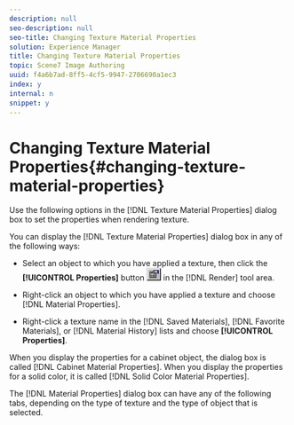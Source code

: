 ```yaml
---
description: null
seo-description: null
seo-title: Changing Texture Material Properties
solution: Experience Manager
title: Changing Texture Material Properties
topic: Scene7 Image Authoring
uuid: f4a6b7ad-8ff5-4cf5-9947-2706690a1ec3
index: y
internal: n
snippet: y
---
```


# Changing Texture Material Properties{#changing-texture-material-properties}

Use the following options in the [!DNL Texture Material Properties] dialog box to set the properties when rendering texture.

You can display the [!DNL Texture Material Properties] dialog box in any of the following ways:

* Select an object to which you have applied a texture, then click the **[!UICONTROL Properties]** button ![](assets/finger.png) in the [!DNL Render] tool area. 

* Right-click an object to which you have applied a texture and choose [!DNL Material Properties]. 
* Right-click a texture name in the [!DNL Saved Materials], [!DNL Favorite Materials], or [!DNL Material History] lists and choose **[!UICONTROL Properties]**.

When you display the properties for a cabinet object, the dialog box is called [!DNL Cabinet Material Properties]. When you display the properties for a solid color, it is called [!DNL Solid Color Material Properties].

The [!DNL Material Properties] dialog box can have any of the following tabs, depending on the type of texture and the type of object that is selected. 
